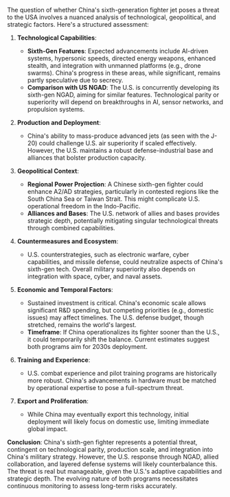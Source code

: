 The question of whether China's sixth-generation fighter jet poses a threat to the USA involves a nuanced analysis of technological, geopolitical, and strategic factors. Here's a structured assessment:

1. **Technological Capabilities**:
   - **Sixth-Gen Features**: Expected advancements include AI-driven systems, hypersonic speeds, directed energy weapons, enhanced stealth, and integration with unmanned platforms (e.g., drone swarms). China's progress in these areas, while significant, remains partly speculative due to secrecy.
   - **Comparison with US NGAD**: The U.S. is concurrently developing its sixth-gen NGAD, aiming for similar features. Technological parity or superiority will depend on breakthroughs in AI, sensor networks, and propulsion systems.

2. **Production and Deployment**:
   - China's ability to mass-produce advanced jets (as seen with the J-20) could challenge U.S. air superiority if scaled effectively. However, the U.S. maintains a robust defense-industrial base and alliances that bolster production capacity.

3. **Geopolitical Context**:
   - **Regional Power Projection**: A Chinese sixth-gen fighter could enhance A2/AD strategies, particularly in contested regions like the South China Sea or Taiwan Strait. This might complicate U.S. operational freedom in the Indo-Pacific.
   - **Alliances and Bases**: The U.S. network of allies and bases provides strategic depth, potentially mitigating singular technological threats through combined capabilities.

4. **Countermeasures and Ecosystem**:
   - U.S. counterstrategies, such as electronic warfare, cyber capabilities, and missile defense, could neutralize aspects of China's sixth-gen tech. Overall military superiority also depends on integration with space, cyber, and naval assets.

5. **Economic and Temporal Factors**:
   - Sustained investment is critical. China's economic scale allows significant R&D spending, but competing priorities (e.g., domestic issues) may affect timelines. The U.S. defense budget, though stretched, remains the world's largest.
   - **Timeframe**: If China operationalizes its fighter sooner than the U.S., it could temporarily shift the balance. Current estimates suggest both programs aim for 2030s deployment.

6. **Training and Experience**:
   - U.S. combat experience and pilot training programs are historically more robust. China's advancements in hardware must be matched by operational expertise to pose a full-spectrum threat.

7. **Export and Proliferation**:
   - While China may eventually export this technology, initial deployment will likely focus on domestic use, limiting immediate global impact.

**Conclusion**: China's sixth-gen fighter represents a potential threat, contingent on technological parity, production scale, and integration into China's military strategy. However, the U.S. response through NGAD, allied collaboration, and layered defense systems will likely counterbalance this. The threat is real but manageable, given the U.S.'s adaptive capabilities and strategic depth. The evolving nature of both programs necessitates continuous monitoring to assess long-term risks accurately.